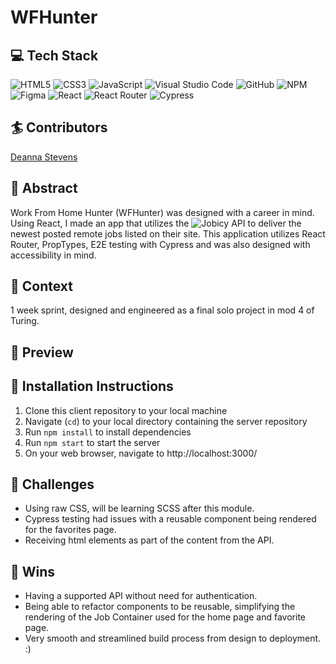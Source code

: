 # WFHunter

<!-- ![Deployed Site]() -->

## :computer: Tech Stack
![HTML5](https://img.shields.io/badge/html5-%23E34F26.svg?style=for-the-badge&logo=html5&logoColor=white)
![CSS3](https://img.shields.io/badge/css3-%231572B6.svg?style=for-the-badge&logo=css3&logoColor=white)
![JavaScript](https://img.shields.io/badge/javascript-%23323330.svg?style=for-the-badge&logo=javascript&logoColor=%23F7DF1E)
![Visual Studio Code](https://img.shields.io/badge/Visual%20Studio%20Code-0078d7.svg?style=for-the-badge&logo=visual-studio-code&logoColor=white)
![GitHub](https://img.shields.io/badge/github-%23121011.svg?style=for-the-badge&logo=github&logoColor=white)
![NPM](https://img.shields.io/badge/NPM-%23CB3837.svg?style=for-the-badge&logo=npm&logoColor=white)
![Figma](https://img.shields.io/badge/figma-%23F24E1E.svg?style=for-the-badge&logo=figma&logoColor=white)
![React](https://img.shields.io/badge/React-20232A?style=for-the-badge&logo=react&logoColor=61DAFB)
![React Router](https://img.shields.io/badge/React_Router-CA4245?style=for-the-badge&logo=react-router&logoColor=white)
![Cypress](https://img.shields.io/badge/Cypress-17202C?logo=cypress&logoColor=fff&style=for-the-badge)

## :surfer: Contributors
[Deanna Stevens](https://github.com/dsstevens)


## :closed_book: Abstract
Work From Home Hunter (WFHunter) was designed with a career in mind. Using React, I made an app that utilizes the ![Jobicy API](https://jobicy.com/jobs-rss-feed?utm_source=apislist.com) to deliver the newest posted remote jobs listed on their site. This application utilizes React Router, PropTypes, E2E testing with Cypress and was also designed with accessibility in mind. 

## :book: Context
 1 week sprint, designed and engineered as a final solo project in mod 4 of Turing.

## :eyes: Preview
<!--  ![MixTape](https://github.com/) -->

## :floppy_disk: Installation Instructions
1. Clone this client repository to your local machine
2. Navigate (`cd`) to your local directory containing the server repository
3. Run `npm install` to install dependencies
4. Run `npm start` to start the server
5. On your web browser, navigate to http://localhost:3000/

## :space_invader: Challenges 
- Using raw CSS, will be learning SCSS after this module.
- Cypress testing had issues with a reusable component being rendered for the favorites page.
- Receiving html elements as part of the content from the API.

## :dizzy: Wins
- Having a supported API without need for authentication.
- Being able to refactor components to be reusable, simplifying the rendering of the Job Container used for the home page and favorite page.
- Very smooth and streamlined build process from design to deployment. :)